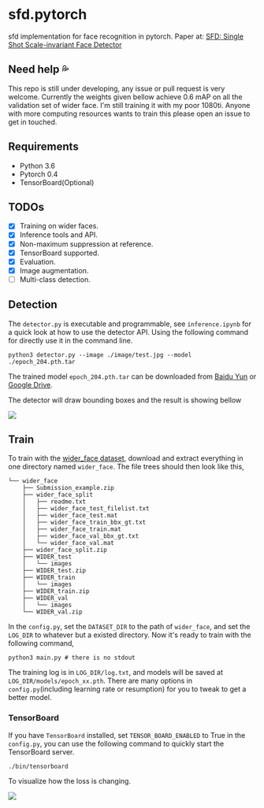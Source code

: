 # sfd.pytorch
sfd implementation for face recognition in pytorch. Paper at: [SFD: Single Shot Scale-invariant Face Detector](https://arxiv.org/abs/1708.05237)

## Need help :sweat_drops:

This repo is still under developing, any issue or pull request is very welcome. Currently the weights given bellow achieve 0.6 mAP on all the validation set of wider face. I'm still training it with my poor 1080ti. Anyone with more computing resources wants to train this please open an issue to get in touched.

## Requirements

* Python 3.6
* Pytorch 0.4
* TensorBoard(Optional)

## TODOs

- [x] Training on wider faces.
- [x] Inference tools and API.
- [x] Non-maximum suppression at reference.
- [x] TensorBoard supported.
- [x] Evaluation.
- [x] Image augmentation.
- [ ] Multi-class detection.
## Detection

The `detector.py` is executable and programmable, see `inference.ipynb` for a quick look at how to use the detector API. Using the following command for directly use it in the command line.

```
python3 detector.py --image ./image/test.jpg --model ./epoch_204.pth.tar
```

The trained model `epoch_204.pth.tar` can be downloaded from [Baidu Yun](https://pan.baidu.com/s/1n2TzKIWP0qRgM6zgCE98Lw) or [Google Drive](https://drive.google.com/open?id=1WPX-sjEQdIQ0COnxBtlM_mLIhN652UQq).

The detector will draw bounding boxes and the result is showing bellow

![](images/show-case.png)

## Train

To train with the [wider_face dataset](http://mmlab.ie.cuhk.edu.hk/projects/WIDERFace/), download and extract everything in one directory named `wider_face`. The file trees should then look like this,
```
└── wider_face
    ├── Submission_example.zip
    ├── wider_face_split
    │   ├── readme.txt
    │   ├── wider_face_test_filelist.txt
    │   ├── wider_face_test.mat
    │   ├── wider_face_train_bbx_gt.txt
    │   ├── wider_face_train.mat
    │   ├── wider_face_val_bbx_gt.txt
    │   └── wider_face_val.mat
    ├── wider_face_split.zip
    ├── WIDER_test
    │   └── images
    ├── WIDER_test.zip
    ├── WIDER_train
    │   └── images
    ├── WIDER_train.zip
    ├── WIDER_val
    │   └── images
    └── WIDER_val.zip
```
In the `config.py`, set the `DATASET_DIR` to the path of `wider_face`, and set the `LOG_DIR` to whatever but a existed directory. Now it's ready to train with the following command,

```
python3 main.py # there is no stdout
```

The training log is in `LOG_DIR/log.txt`, and models will be saved at `LOG_DIR/models/epoch_xx.pth`. There are many options in `config.py`(including learning rate or resumption) for you to tweak to get a better model.


### TensorBoard

If you have `TensorBoard` installed, set `TENSOR_BOARD_ENABLED` to True in the `config.py`, you can use the following command to quickly start the TensorBoard server.

```
./bin/tensorboard
```

To visualize how the loss is changing.

![](images/tensorboard.png)